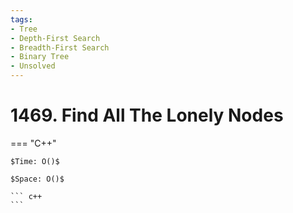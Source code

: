 ```yaml
---
tags:
- Tree
- Depth-First Search
- Breadth-First Search
- Binary Tree
- Unsolved
---
```



# 1469. Find All The Lonely Nodes

=== "C++"

    $Time: O()$

    $Space: O()$

    ``` c++
    ```